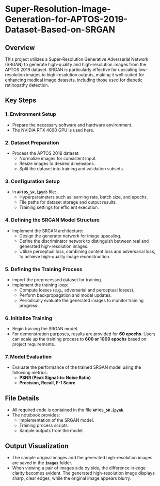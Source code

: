 # Super-Resolution-Image-Generation-for-APTOS-2019-Dataset-Based-on-SRGAN

## Overview
This project utilizes a Super-Resolution Generative Adversarial Network (SRGAN) to generate high-quality and high-resolution images from the APTOS 2019 dataset. SRGAN is particularly effective for upscaling low-resolution images to high-resolution outputs, making it well-suited for enhancing medical image datasets, including those used for diabetic retinopathy detection.

## Key Steps

### 1. Environment Setup
- Prepare the necessary software and hardware environment.
- The NVIDIA RTX 4090 GPU is used here.

### 2. Dataset Preparation
- Process the APTOS 2019 dataset:
  - Normalize images for consistent input.
  - Resize images to desired dimensions.
  - Split the dataset into training and validation subsets.

### 3. Configuration Setup
- In **`APTOS_SR.ipynb`** file: 
  - Hyperparameters such as learning rate, batch size, and epochs.
  - File paths for dataset storage and output results.
  - Training settings for efficient execution.

### 4. Defining the SRGAN Model Structure
- Implement the SRGAN architecture:
  - Design the generator network for image upscaling.
  - Define the discriminator network to distinguish between real and generated high-resolution images.
  - Utilize perceptual loss, combining content loss and adversarial loss, to achieve high-quality image reconstruction.

### 5. Defining the Training Process
- Import the preprocessed dataset for training.
- Implement the training loop:
  - Compute losses (e.g., adversarial and perceptual losses).
  - Perform backpropagation and model updates.
  - Periodically evaluate the generated images to monitor training progress.

### 6. Initialize Training
- Begin training the SRGAN model.
- For demonstration purposes, results are provided for **60 epochs**. Users can scale up the training process to **600 or 1000 epochs** based on project requirements.

### 7. Model Evaluation
- Evaluate the performance of the trained SRGAN model using the following metrics:
  - **PSNR (Peak Signal-to-Noise Ratio)**
  - **Precision, Recall, F-1 Score** 

## File Details
- All required code is contained in the file **`APTOS_SR.ipynb`**.
- The notebook provides:
  - Implementation of the SRGAN model.
  - Training process scripts.
  - Sample outputs from the model.

## Output Visualization
- The sample original images and the generated high-resolution images are saved in the **`images`** folder.
- When viewing a pair of images side by side, the difference in edge clarity becomes evident. The generated high-resolution image displays sharp, clear edges, while the original image appears blurry.


